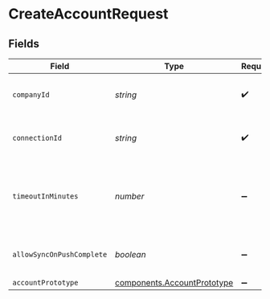 # CreateAccountRequest


## Fields

| Field                                                                      | Type                                                                       | Required                                                                   | Description                                                                | Example                                                                    |
| -------------------------------------------------------------------------- | -------------------------------------------------------------------------- | -------------------------------------------------------------------------- | -------------------------------------------------------------------------- | -------------------------------------------------------------------------- |
| `companyId`                                                                | *string*                                                                   | :heavy_check_mark:                                                         | Unique identifier for a company.                                           | 8a210b68-6988-11ed-a1eb-0242ac120002                                       |
| `connectionId`                                                             | *string*                                                                   | :heavy_check_mark:                                                         | Unique identifier for a connection.                                        | 2e9d2c44-f675-40ba-8049-353bfcb5e171                                       |
| `timeoutInMinutes`                                                         | *number*                                                                   | :heavy_minus_sign:                                                         | Time limit for the push operation to complete before it is timed out.      |                                                                            |
| `allowSyncOnPushComplete`                                                  | *boolean*                                                                  | :heavy_minus_sign:                                                         | Allow a sync upon push completion.                                         |                                                                            |
| `accountPrototype`                                                         | [components.AccountPrototype](../../models/components/accountprototype.md) | :heavy_minus_sign:                                                         | N/A                                                                        |                                                                            |